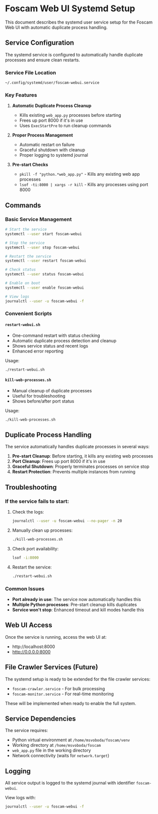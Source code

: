 # Foscam Web UI Systemd Setup

This document describes the systemd user service setup for the Foscam Web UI with automatic duplicate process handling.

## Service Configuration

The systemd service is configured to automatically handle duplicate processes and ensure clean restarts.

### Service File Location
```
~/.config/systemd/user/foscam-webui.service
```

### Key Features

1. **Automatic Duplicate Process Cleanup**
   - Kills existing `web_app.py` processes before starting
   - Frees up port 8000 if it's in use
   - Uses `ExecStartPre` to run cleanup commands

2. **Proper Process Management**
   - Automatic restart on failure
   - Graceful shutdown with cleanup
   - Proper logging to systemd journal

3. **Pre-start Checks**
   - `pkill -f "python.*web_app.py"` - Kills any existing web app processes
   - `lsof -ti:8000 | xargs -r kill` - Kills any processes using port 8000

## Commands

### Basic Service Management
```bash
# Start the service
systemctl --user start foscam-webui

# Stop the service
systemctl --user stop foscam-webui

# Restart the service
systemctl --user restart foscam-webui

# Check status
systemctl --user status foscam-webui

# Enable on boot
systemctl --user enable foscam-webui

# View logs
journalctl --user -u foscam-webui -f
```

### Convenient Scripts

#### `restart-webui.sh`
- One-command restart with status checking
- Automatic duplicate process detection and cleanup
- Shows service status and recent logs
- Enhanced error reporting

Usage:
```bash
./restart-webui.sh
```

#### `kill-web-processes.sh`
- Manual cleanup of duplicate processes
- Useful for troubleshooting
- Shows before/after port status

Usage:
```bash
./kill-web-processes.sh
```

## Duplicate Process Handling

The service automatically handles duplicate processes in several ways:

1. **Pre-start Cleanup**: Before starting, it kills any existing web processes
2. **Port Cleanup**: Frees up port 8000 if it's in use
3. **Graceful Shutdown**: Properly terminates processes on service stop
4. **Restart Protection**: Prevents multiple instances from running

## Troubleshooting

### If the service fails to start:

1. Check the logs:
   ```bash
   journalctl --user -u foscam-webui --no-pager -n 20
   ```

2. Manually clean up processes:
   ```bash
   ./kill-web-processes.sh
   ```

3. Check port availability:
   ```bash
   lsof -i:8000
   ```

4. Restart the service:
   ```bash
   ./restart-webui.sh
   ```

### Common Issues

- **Port already in use**: The service now automatically handles this
- **Multiple Python processes**: Pre-start cleanup kills duplicates
- **Service won't stop**: Enhanced timeout and kill modes handle this

## Web UI Access

Once the service is running, access the web UI at:
- http://localhost:8000
- http://0.0.0.0:8000

## File Crawler Services (Future)

The systemd setup is ready to be extended for the file crawler services:
- `foscam-crawler.service` - For bulk processing
- `foscam-monitor.service` - For real-time monitoring

These will be implemented when ready to enable the full system.

## Service Dependencies

The service requires:
- Python virtual environment at `/home/msvoboda/foscam/venv`
- Working directory at `/home/msvoboda/foscam`
- `web_app.py` file in the working directory
- Network connectivity (waits for `network.target`)

## Logging

All service output is logged to the systemd journal with identifier `foscam-webui`.

View logs with:
```bash
journalctl --user -u foscam-webui -f
``` 